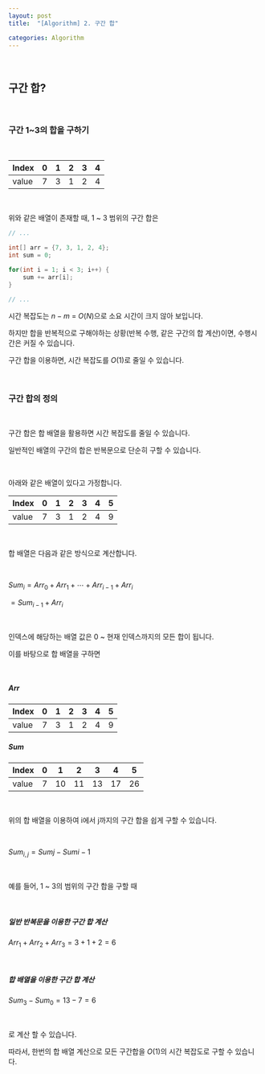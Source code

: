 ```yaml
---
layout: post
title:  "[Algorithm] 2. 구간 합"

categories: Algorithm
---
```


<br>

## 구간 합?

<br>

### 구간 1~3의 합을 구하기

<br>

| Index | 0 | 1 | 2 | 3 | 4 |
|---|---|---|---|---|---|
|value| 7 | 3 | 1 | 2 | 4 |

<br>

위와 같은 배열이 존재할 때, 1 ~ 3 범위의 구간 합은

```java
// ...

int[] arr = {7, 3, 1, 2, 4};
int sum = 0;

for(int i = 1; i < 3; i++) {
    sum += arr[i];
}

// ...
```

시간 복잡도는 $n-m$ = $O(N)$으로 소요 시간이 크지 않아 보입니다.

하지만 합을 반복적으로 구해야하는 상황(반복 수행, 같은 구간의 합 계산)이면, 수행시간은 커질 수 있습니다. 

구간 합을 이용하면, 시간 복잡도를 $O(1)$로 줄일 수 있습니다.

<br>

### 구간 합의 정의

<br>

구간 합은 합 배열을 활용하면 시간 복잡도를 줄일 수 있습니다.

일반적인 배열의 구간의 합은 반복문으로 단순히 구할 수 있습니다.

<br>

아래와 같은 배열이 있다고 가정합니다.
<br>

| Index | 0 | 1 | 2 | 3 | 4 | 5 |
|---|---|---|---|---|---|---|
|value| 7 | 3 | 1 | 2 | 4 | 9 |

<br>

합 배열은 다음과 같은 방식으로 계산합니다.

<br>

$Sum_{i} = Arr_{0} + Arr_{1} + \cdots + Arr_{i-1} + Arr_{i}$

$= Sum_{i-1} + Arr_{i}$ 

<br>

인덱스에 해당하는 배열 값은 0 ~ 현재 인덱스까지의 모든 합이 됩니다.

이를 바탕으로 합 배열을 구하면

<br>

##### Arr

| Index | 0 | 1 | 2 | 3 | 4 | 5 |
|---|---|---|---|---|---|---|
|value| 7 | 3 | 1 | 2 | 4 | 9 |

##### Sum

| Index | 0 | 1 | 2 | 3 | 4 | 5 |
|---|---|---|---|---|---|---|
|value| 7 | 10 | 11 | 13 | 17 | 26 |

<br>

위의 합 배열을 이용하여 i에서 j까지의 구간 합을 쉽게 구할 수 있습니다.

<br>

$Sum_{i,j} = Sum{j} - Sum{i-1}$

<br>

예를 들어, 1 ~ 3의 범위의 구간 합을 구할 때

<br>

##### 일반 반복문을 이용한 구간 합 계산

$Arr_{1} + Arr_{2} + Arr_{3} = 3 + 1 + 2 = 6$

<br>

##### 합 배열을 이용한 구간 합 계산
$Sum_{3} - Sum_{0} = 13 - 7 = 6$

<br>

로 계산 할 수 있습니다.

따라서, 한번의 합 배열 계산으로 모든 구간합을 $O(1)$의 시간 복잡도로 구할 수 있습니다.
